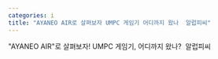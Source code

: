```yaml
---
categories: i
title: "AYANEO AIR로 살펴보자 UMPC 게임기 어디까지 왔나  알럽피씨"
---
```

"AYANEO AIR"로 살펴보자! UMPC 게임기, 어디까지 왔나?&nbsp;&nbsp;알럽피씨